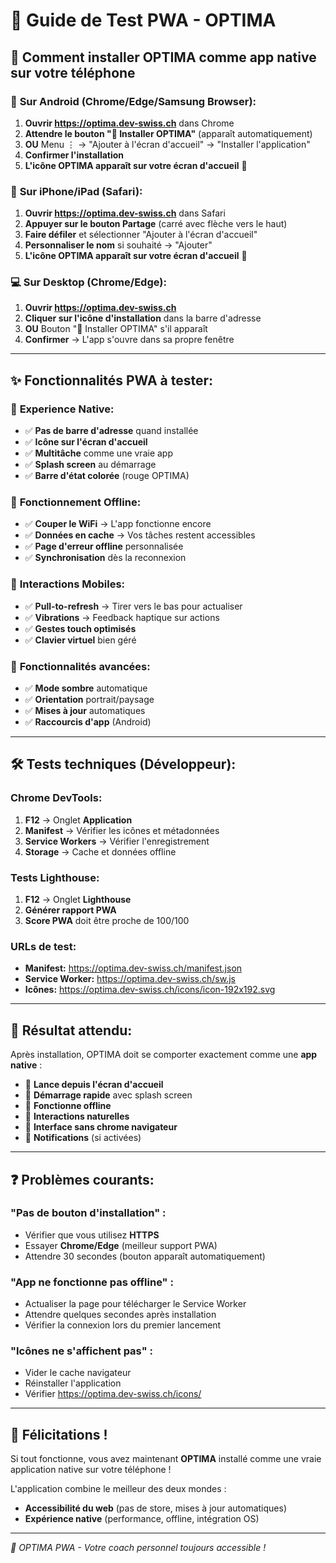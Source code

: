 # 📱 Guide de Test PWA - OPTIMA

## 🎯 Comment installer OPTIMA comme app native sur votre téléphone

### 📲 **Sur Android (Chrome/Edge/Samsung Browser):**

1. **Ouvrir https://optima.dev-swiss.ch** dans Chrome
2. **Attendre le bouton "📱 Installer OPTIMA"** (apparaît automatiquement)
3. **OU** Menu ⋮ → "Ajouter à l'écran d'accueil" → "Installer l'application"
4. **Confirmer l'installation** 
5. **L'icône OPTIMA apparaît sur votre écran d'accueil** 🎉

### 🍎 **Sur iPhone/iPad (Safari):**

1. **Ouvrir https://optima.dev-swiss.ch** dans Safari
2. **Appuyer sur le bouton Partage** (carré avec flèche vers le haut)
3. **Faire défiler** et sélectionner "Ajouter à l'écran d'accueil"
4. **Personnaliser le nom** si souhaité → "Ajouter"
5. **L'icône OPTIMA apparaît sur votre écran d'accueil** 🎉

### 💻 **Sur Desktop (Chrome/Edge):**

1. **Ouvrir https://optima.dev-swiss.ch**
2. **Cliquer sur l'icône d'installation** dans la barre d'adresse
3. **OU** Bouton "📱 Installer OPTIMA" s'il apparaît
4. **Confirmer** → L'app s'ouvre dans sa propre fenêtre

---

## ✨ **Fonctionnalités PWA à tester:**

### 📱 **Experience Native:**
- ✅ **Pas de barre d'adresse** quand installée
- ✅ **Icône sur l'écran d'accueil**
- ✅ **Multitâche** comme une vraie app
- ✅ **Splash screen** au démarrage
- ✅ **Barre d'état colorée** (rouge OPTIMA)

### 🔄 **Fonctionnement Offline:**
- ✅ **Couper le WiFi** → L'app fonctionne encore
- ✅ **Données en cache** → Vos tâches restent accessibles
- ✅ **Page d'erreur offline** personnalisée
- ✅ **Synchronisation** dès la reconnexion

### 📳 **Interactions Mobiles:**
- ✅ **Pull-to-refresh** → Tirer vers le bas pour actualiser
- ✅ **Vibrations** → Feedback haptique sur actions
- ✅ **Gestes touch optimisés**
- ✅ **Clavier virtuel** bien géré

### 🔧 **Fonctionnalités avancées:**
- ✅ **Mode sombre** automatique
- ✅ **Orientation** portrait/paysage
- ✅ **Mises à jour** automatiques
- ✅ **Raccourcis d'app** (Android)

---

## 🛠️ **Tests techniques (Développeur):**

### Chrome DevTools:
1. **F12** → Onglet **Application**
2. **Manifest** → Vérifier les icônes et métadonnées
3. **Service Workers** → Vérifier l'enregistrement
4. **Storage** → Cache et données offline

### Tests Lighthouse:
1. **F12** → Onglet **Lighthouse**
2. **Générer rapport PWA**
3. **Score PWA** doit être proche de 100/100

### URLs de test:
- **Manifest:** https://optima.dev-swiss.ch/manifest.json
- **Service Worker:** https://optima.dev-swiss.ch/sw.js
- **Icônes:** https://optima.dev-swiss.ch/icons/icon-192x192.svg

---

## 🎯 **Résultat attendu:**

Après installation, OPTIMA doit se comporter exactement comme une **app native** :

- 📱 **Lance depuis l'écran d'accueil**
- 🚀 **Démarrage rapide** avec splash screen
- 🔄 **Fonctionne offline**
- 📳 **Interactions naturelles**
- 🎨 **Interface sans chrome navigateur**
- 🔔 **Notifications** (si activées)

---

## ❓ **Problèmes courants:**

### "Pas de bouton d'installation" :
- Vérifier que vous utilisez **HTTPS**
- Essayer **Chrome/Edge** (meilleur support PWA)
- Attendre 30 secondes (bouton apparaît automatiquement)

### "App ne fonctionne pas offline" :
- Actualiser la page pour télécharger le Service Worker
- Attendre quelques secondes après installation
- Vérifier la connexion lors du premier lancement

### "Icônes ne s'affichent pas" :
- Vider le cache navigateur
- Réinstaller l'application
- Vérifier https://optima.dev-swiss.ch/icons/

---

## 🎉 **Félicitations !**

Si tout fonctionne, vous avez maintenant **OPTIMA** installé comme une vraie application native sur votre téléphone ! 

L'application combine le meilleur des deux mondes :
- **Accessibilité du web** (pas de store, mises à jour automatiques)
- **Expérience native** (performance, offline, intégration OS)

---

*🚀 OPTIMA PWA - Votre coach personnel toujours accessible !*